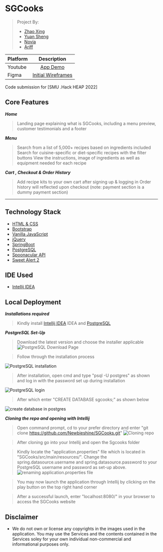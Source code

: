 # SGCooks
> Project By: 
> - [Zhao Xing](https://github.com/Newbieshine/)
> - [Yuan Sheng](https://github.com/ChongYuanSheng/)
> - [Novia](http://github.com/noviaantony/)
> - [Ariff](http://github.com//)

| Platform                          | Description                                                                                                                    |
:---------------------------------- | :----------------------------------------------------------------------------------------------------------------------------: |
| Youtube                           | [App Demo]()      |
| Figma                             | [Initial Wireframes](https://www.figma.com/file/Tx61GjMJgRKTi7rcVMW4RH/SGCooks-UX?node-id=0%3A1)    |


Code submission for [SMU .Hack HEAP 2022]

## Core Features

***Home***
> Landing page explaining what is SGCooks, including a menu preview, customer testimonials and a footer

***Menu***
> Search from a list of 5,000+ recipes based on ingredients included
> Search for cuisine-specific or diet-specific recipes with the filter buttons
> View the instructions, image of ingredients as well as equipment needed for each recipe

***Cart , Checkout & Order History***
> Add recipe kits to your own cart after signing up & logging in
> Order history will reflected upon checkout (note: payment section is a dummy payment section)

---
## **Technology Stack**
- [HTML & CSS]()
- [Bootstrap ](https://getbootstrap.com/)
- [Vanilla JavaScript](https://developer.mozilla.org/en-US/)
- [jQuery](https://jquery.com/)
- [SpringBoot](https://spring.io/projects/spring-boot)
- [PostgreSQL](https://www.postgresql.org/download/)
- [Spoonacular API](https://spoonacular.com/food-api)
- [Sweet Alert 2](https://sweetalert2.github.io/)


## **IDE Used**
- [Intellij IDEA](https://www.jetbrains.com/idea/) 

## Local Deployment

***Installations required***

> Kindly install [Intellij IDEA](https://www.jetbrains.com/idea/) IDEA and [PostgreSQL](https://www.postgresql.org/download/)

***PostgreSQL Set-Up***

> Download the latest version and choose the installer applicable 
![PostgreSQL Download Page](https://github.com/Newbieshine/SGCooks/blob/main/set-up%20resources/Postgres-Download.PNG?raw=true)

> Follow through the installation process

![PostgreSQL installation](https://github.com/Newbieshine/SGCooks/blob/main/set-up%20resources/postgres-installation1.PNG?raw=true)

> After installation, open cmd and type "psql -U postgres" as shown and log in with the password set up during installation

![PostgreSQL login](https://github.com/Newbieshine/SGCooks/blob/main/set-up%20resources/psql-login.PNG?raw=true)

> After which enter "CREATE DATABASE sgcooks;" as shown below

![create database in postgres](https://github.com/Newbieshine/SGCooks/blob/main/set-up%20resources/create-database.PNG?raw=true)


***Cloning the repo and opening with Intellij***

> Open command prompt, cd to your prefer directory and enter "git clone https://github.com/Newbieshine/SGCooks.git"
![Cloning repo](https://github.com/Newbieshine/SGCooks/blob/main/set-up%20resources/git-clone.PNG?raw=true)

> After cloning go into your Intellij and open the Sgcooks folder

> Kindly locate the "application.properties" file which is located in "SGCooks/src/main/resources/". Change the spring.datasource.username and spring.datasource.password to your PostgreSQL username and password as set-up above. 
![renaming application.properties file](https://github.com/Newbieshine/SGCooks/blob/main/set-up%20resources/rename-application-properties.jpg?raw=true)

> You may now launch the application through Intellij by clicking on the play button on the top right hand corner

> After a successful launch, enter "localhost:8080/" in your browser to access the SGCooks website

## Disclaimer
- We do not own or license any copyrights in the images used in the application. You may use the Services and the contents contained in the Services soley for your own individual non-commercial and informational purposes only.
